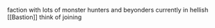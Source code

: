faction with lots of monster hunters and beyonders currently in hellish [[Bastion]] think of joining